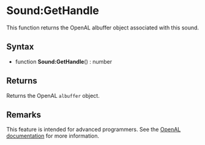# Sound:GetHandle

This function returns the OpenAL albuffer object associated with this sound.

## Syntax

- function **Sound:GetHandle**() : number

## Returns

Returns the OpenAL `albuffer` object.

## Remarks

This feature is intended for advanced programmers. See the [OpenAL documentation](https://openal.org/documentation/) for more information.
